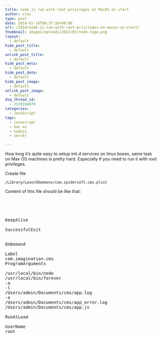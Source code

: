 ```yaml
---
title: node.js run with root privileges on MacOS on start
author: slav
type: post
date: 2014-01-16T08:37:58+00:00
url: /2014/node-js-run-with-root-privileges-on-macos-on-start/
thumbnail: images/uploads/2013/07/node-logo.png
layout:
  - default
hide_post_title:
  - default
unlink_post_title:
  - default
hide_post_meta:
  - default
hide_post_date:
  - default
hide_post_image:
  - default
unlink_post_image:
  - default
dsq_thread_id:
  - 2129194079
categories:
  - JavaScript
tags:
  - javascript
  - mac os
  - nodejs
  - server

---
```

How long it&#8217;s quite easy to setup init.d services on linux boxes, same task on Max OS machines is pretty hard. Especially if you need to run it with root privileges.

<!--more-->

Create file

```
/Library/LaunchDaemons/com.spidersoft.cms.plist
```

Content of this file should be like that:

<pre><?xml version="1.0" encoding="UTF-8"?>
<!DOCTYPE plist PUBLIC "-//Apple//DTD PLIST 1.0//EN" "http://www.apple.com/DTDs/PropertyList-1.0.dtd">
<plist version="1.0">
<dict>
<key>KeepAlive</key>
<dict>
<key>SuccessfulExit</key>
<false/>
</dict>
<key>OnDemand</key>
<false/>
<key>Label</key>
<string>com.imagination.cms</string>
<key>ProgramArguments</key>
<array>
<string>/usr/local/bin/node</string>
<string>/usr/local/bin/forever</string>
<string>-a</string>
<string>-l</string>
<string>/Users/admin/Documents/cms/app.log</string>
<string>-e</string>
<string>/Users/admin/Documents/cms/app_error.log</string>
<string>/Users/admin/Documents/cms/app.js</string>
</array>
<key>RunAtLoad</key>
<true/>
<key>UserName</key>
<string>root</string>
</dict>
</plist>
</pre>